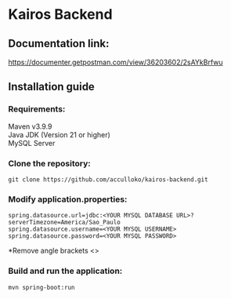 # Kairos Backend

## Documentation link:

https://documenter.getpostman.com/view/36203602/2sAYkBrfwu

## Installation guide
### Requirements:
Maven v3.9.9\
Java JDK (Version 21 or higher)\
MySQL Server

### Clone the repository:
```
git clone https://github.com/acculloko/kairos-backend.git
```

### Modify application.properties:
```
spring.datasource.url=jdbc:<YOUR MYSQL DATABASE URL>?serverTimezone=America/Sao_Paulo
spring.datasource.username=<YOUR MYSQL USERNAME>
spring.datasource.password=<YOUR MYSQL PASSWORD>
```
*Remove angle brackets <>

### Build and run the application:
```
mvn spring-boot:run
```
